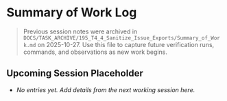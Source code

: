 # Summary of Work Log

> Previous session notes were archived in `DOCS/TASK_ARCHIVE/195_T4_4_Sanitize_Issue_Exports/Summary_of_Work.md` on 2025-10-27. Use this file to capture future verification runs, commands, and observations as new work begins.

## Upcoming Session Placeholder

- _No entries yet. Add details from the next working session here._
